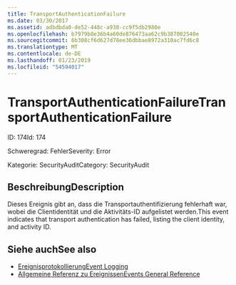 ```yaml
---
title: TransportAuthenticationFailure
ms.date: 03/30/2017
ms.assetid: adbdbda0-de52-448c-a938-cc9f5db2980e
ms.openlocfilehash: b7979b8e36b4a60de876473aa62c9b387002540e
ms.sourcegitcommit: 6b308cf6d627d78ee36dbbae8972a310ac7fd6c8
ms.translationtype: MT
ms.contentlocale: de-DE
ms.lasthandoff: 01/23/2019
ms.locfileid: "54594017"
---
```

# <a name="transportauthenticationfailure"></a><span data-ttu-id="0458f-102">TransportAuthenticationFailure</span><span class="sxs-lookup"><span data-stu-id="0458f-102">TransportAuthenticationFailure</span></span>
<span data-ttu-id="0458f-103">ID: 174</span><span class="sxs-lookup"><span data-stu-id="0458f-103">Id: 174</span></span>  
  
 <span data-ttu-id="0458f-104">Schweregrad: Fehler</span><span class="sxs-lookup"><span data-stu-id="0458f-104">Severity: Error</span></span>  
  
 <span data-ttu-id="0458f-105">Kategorie: SecurityAudit</span><span class="sxs-lookup"><span data-stu-id="0458f-105">Category: SecurityAudit</span></span>  
  
## <a name="description"></a><span data-ttu-id="0458f-106">Beschreibung</span><span class="sxs-lookup"><span data-stu-id="0458f-106">Description</span></span>  
 <span data-ttu-id="0458f-107">Dieses Ereignis gibt an, dass die Transportauthentifizierung fehlerhaft war, wobei die Clientidentität und die Aktivitäts-ID aufgelistet werden.</span><span class="sxs-lookup"><span data-stu-id="0458f-107">This event indicates that transport authentication has failed, listing the client identity, and activity ID.</span></span>  
  
## <a name="see-also"></a><span data-ttu-id="0458f-108">Siehe auch</span><span class="sxs-lookup"><span data-stu-id="0458f-108">See also</span></span>
- [<span data-ttu-id="0458f-109">Ereignisprotokollierung</span><span class="sxs-lookup"><span data-stu-id="0458f-109">Event Logging</span></span>](../../../../../docs/framework/wcf/diagnostics/event-logging/index.md)
- [<span data-ttu-id="0458f-110">Allgemeine Referenz zu Ereignissen</span><span class="sxs-lookup"><span data-stu-id="0458f-110">Events General Reference</span></span>](../../../../../docs/framework/wcf/diagnostics/event-logging/events-general-reference.md)
